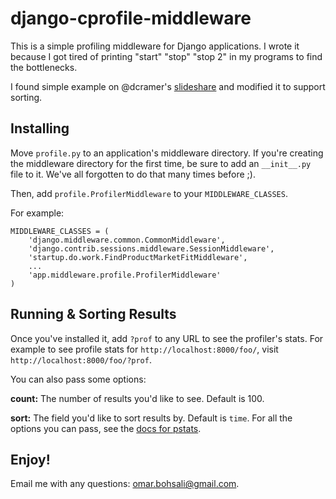 django-cprofile-middleware
==========================

This is a simple profiling middleware for Django applications. I wrote it because I got tired of printing "start" "stop" "stop 2" in my programs to find the bottlenecks.

I found simple example on @dcramer's [slideshare](http://www.slideshare.net/zeeg/django-con-high-performance-django-presentation) and modified it to support sorting.

## Installing

Move ```profile.py``` to an application's middleware directory. If you're creating the middleware directory for the first time, be sure to add an ```__init__.py``` file to it. We've all forgotten to do that many times before ;).

Then, add ```profile.ProfilerMiddleware``` to your ```MIDDLEWARE_CLASSES```. 

For example:

```
MIDDLEWARE_CLASSES = (
    'django.middleware.common.CommonMiddleware',
    'django.contrib.sessions.middleware.SessionMiddleware',
    'startup.do.work.FindProductMarketFitMiddleware',
    ...
    'app.middleware.profile.ProfilerMiddleware'
)
```

## Running & Sorting Results

Once you've installed it, add ```?prof``` to any URL to see the profiler's stats. For example to see profile stats for ```http://localhost:8000/foo/```, visit ```http://localhost:8000/foo/?prof```.

You can also pass some options:

**count:** The number of results you'd like to see. Default is 100.

**sort:** The field you'd like to sort results by. Default is ```time```. For all the options you can pass, see the [docs for pstats](http://docs.python.org/2/library/profile.html#pstats.Stats.sort_stats).

## Enjoy!

Email me with any questions: [omar.bohsali@gmail.com](omar.bohsali@gmail.com).